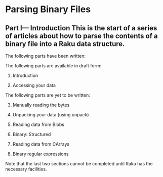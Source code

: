 Parsing Binary Files
====================

Part I— Introduction This is the start of a series of articles about how to parse the contents of a binary file into a Raku data structure.
-------------------------------------------------------------------------------------------------------------------------------------------

The following parts have been written:

The following parts are available in draft form:

1. Introduction

2. Accessing your data

The following parts are yet to be written:

3. Manually reading the bytes

4. Unpacking your data (using unpack)

5. Reading data from Blobs

6. Binary::Structured

7. Reading data from CArrays

8. Binary regular expressions

Note that the last two sections cannot be completed until Raku has the necessary facilities.

